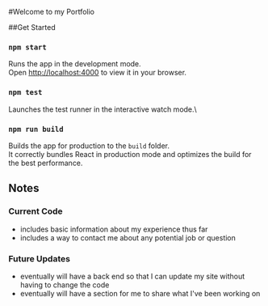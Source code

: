 #Welcome to my Portfolio

##Get Started

### `npm start`

Runs the app in the development mode.\
Open [http://localhost:4000](http://localhost:4000) to view it in your browser.

### `npm test`

Launches the test runner in the interactive watch mode.\

### `npm run build`

Builds the app for production to the `build` folder.\
It correctly bundles React in production mode and optimizes the build for the best performance.

## Notes

### Current Code
- includes basic information about my experience thus far
- includes a way to contact me about any potential job or question

### Future Updates
- eventually will have a back end so that I can update my site without having to change the code
- eventually will have a section for me to share what I've been working on

